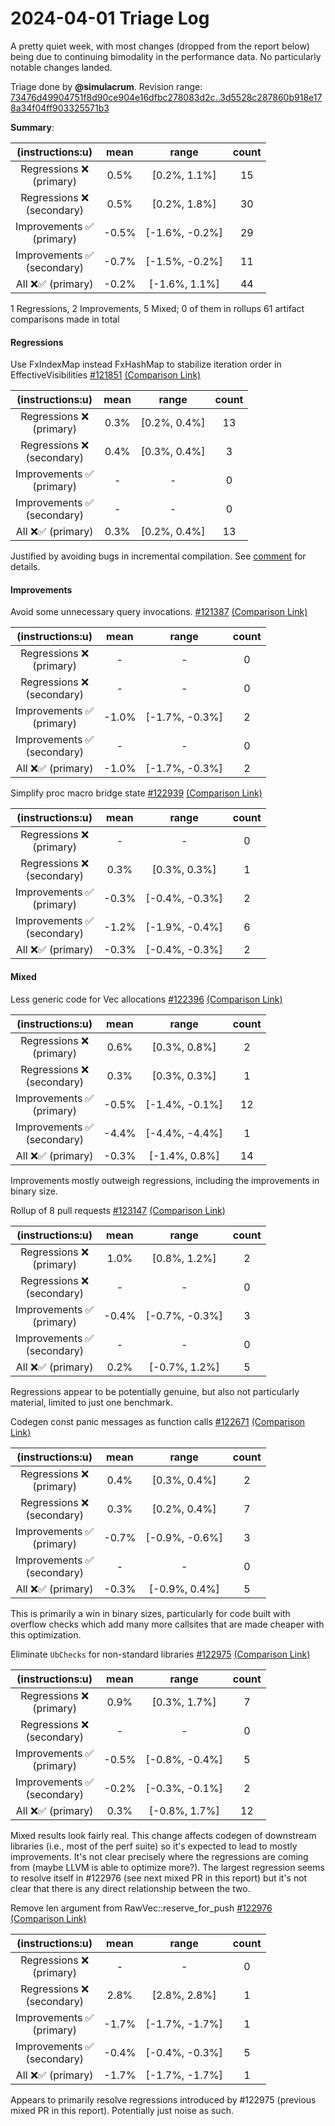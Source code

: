 # 2024-04-01 Triage Log

A pretty quiet week, with most changes (dropped from the report below) being
due to continuing bimodality in the performance data. No particularly notable
changes landed.

Triage done by **@simulacrum**.
Revision range: [73476d49904751f8d90ce904e16dfbc278083d2c..3d5528c287860b918e178a34f04ff903325571b3](https://perf.rust-lang.org/?start=73476d49904751f8d90ce904e16dfbc278083d2c&end=3d5528c287860b918e178a34f04ff903325571b3&absolute=false&stat=instructions%3Au)

**Summary**:

| (instructions:u)                   | mean  | range          | count |
|:----------------------------------:|:-----:|:--------------:|:-----:|
| Regressions ❌ <br /> (primary)    | 0.5%  | [0.2%, 1.1%]   | 15    |
| Regressions ❌ <br /> (secondary)  | 0.5%  | [0.2%, 1.8%]   | 30    |
| Improvements ✅ <br /> (primary)   | -0.5% | [-1.6%, -0.2%] | 29    |
| Improvements ✅ <br /> (secondary) | -0.7% | [-1.5%, -0.2%] | 11    |
| All ❌✅ (primary)                 | -0.2% | [-1.6%, 1.1%]  | 44    |


1 Regressions, 2 Improvements, 5 Mixed; 0 of them in rollups
61 artifact comparisons made in total

#### Regressions

Use FxIndexMap instead FxHashMap to stabilize iteration order in EffectiveVisibilities [#121851](https://github.com/rust-lang/rust/pull/121851) [(Comparison Link)](https://perf.rust-lang.org/compare.html?start=a8cfc83801301c2b4f0fd030192e268eeb15d473&end=bf71daedc29e7a240261acd1516378047e311a6f&stat=instructions:u)

| (instructions:u)                   | mean | range        | count |
|:----------------------------------:|:----:|:------------:|:-----:|
| Regressions ❌ <br /> (primary)    | 0.3% | [0.2%, 0.4%] | 13    |
| Regressions ❌ <br /> (secondary)  | 0.4% | [0.3%, 0.4%] | 3     |
| Improvements ✅ <br /> (primary)   | -    | -            | 0     |
| Improvements ✅ <br /> (secondary) | -    | -            | 0     |
| All ❌✅ (primary)                 | 0.3% | [0.2%, 0.4%] | 13    |

Justified by avoiding bugs in incremental compilation. See [comment](https://github.com/rust-lang/rust/pull/121851#issuecomment-1976192758) for details.

#### Improvements

Avoid some unnecessary query invocations. [#121387](https://github.com/rust-lang/rust/pull/121387) [(Comparison Link)](https://perf.rust-lang.org/compare.html?start=b13a71a2e77f4625d1a2b8a5b9488414686ebca9&end=519d892f9523fe40cc11ec07323ffc2792614742&stat=instructions:u)

| (instructions:u)                   | mean  | range          | count |
|:----------------------------------:|:-----:|:--------------:|:-----:|
| Regressions ❌ <br /> (primary)    | -     | -              | 0     |
| Regressions ❌ <br /> (secondary)  | -     | -              | 0     |
| Improvements ✅ <br /> (primary)   | -1.0% | [-1.7%, -0.3%] | 2     |
| Improvements ✅ <br /> (secondary) | -     | -              | 0     |
| All ❌✅ (primary)                 | -1.0% | [-1.7%, -0.3%] | 2     |


Simplify proc macro bridge state [#122939](https://github.com/rust-lang/rust/pull/122939) [(Comparison Link)](https://perf.rust-lang.org/compare.html?start=519d892f9523fe40cc11ec07323ffc2792614742&end=536606bc5df7e6045c6dbedc2f852ba3d38581f1&stat=instructions:u)

| (instructions:u)                   | mean  | range          | count |
|:----------------------------------:|:-----:|:--------------:|:-----:|
| Regressions ❌ <br /> (primary)    | -     | -              | 0     |
| Regressions ❌ <br /> (secondary)  | 0.3%  | [0.3%, 0.3%]   | 1     |
| Improvements ✅ <br /> (primary)   | -0.3% | [-0.4%, -0.3%] | 2     |
| Improvements ✅ <br /> (secondary) | -1.2% | [-1.9%, -0.4%] | 6     |
| All ❌✅ (primary)                 | -0.3% | [-0.4%, -0.3%] | 2     |

#### Mixed

Less generic code for Vec allocations [#122396](https://github.com/rust-lang/rust/pull/122396) [(Comparison Link)](https://perf.rust-lang.org/compare.html?start=0157da41ee9a1f6fb1a20e00ea62ab4122e2feaa&end=c9f8f3438a8134a413aa5d4903e0196e44e37bbc&stat=instructions:u)

| (instructions:u)                   | mean  | range          | count |
|:----------------------------------:|:-----:|:--------------:|:-----:|
| Regressions ❌ <br /> (primary)    | 0.6%  | [0.3%, 0.8%]   | 2     |
| Regressions ❌ <br /> (secondary)  | 0.3%  | [0.3%, 0.3%]   | 1     |
| Improvements ✅ <br /> (primary)   | -0.5% | [-1.4%, -0.1%] | 12    |
| Improvements ✅ <br /> (secondary) | -4.4% | [-4.4%, -4.4%] | 1     |
| All ❌✅ (primary)                 | -0.3% | [-1.4%, 0.8%]  | 14    |

Improvements mostly outweigh regressions, including the improvements in binary size.

Rollup of 8 pull requests [#123147](https://github.com/rust-lang/rust/pull/123147) [(Comparison Link)](https://perf.rust-lang.org/compare.html?start=9d709549481f77a8ab3111e7da2156d8d8181cdb&end=d779a7a25f67fced5f8fea232ef407c5b228a22f&stat=instructions:u)

| (instructions:u)                   | mean  | range          | count |
|:----------------------------------:|:-----:|:--------------:|:-----:|
| Regressions ❌ <br /> (primary)    | 1.0%  | [0.8%, 1.2%]   | 2     |
| Regressions ❌ <br /> (secondary)  | -     | -              | 0     |
| Improvements ✅ <br /> (primary)   | -0.4% | [-0.7%, -0.3%] | 3     |
| Improvements ✅ <br /> (secondary) | -     | -              | 0     |
| All ❌✅ (primary)                 | 0.2%  | [-0.7%, 1.2%]  | 5     |

Regressions appear to be potentially genuine, but also not particularly material, limited to just one benchmark.

Codegen const panic messages as function calls [#122671](https://github.com/rust-lang/rust/pull/122671) [(Comparison Link)](https://perf.rust-lang.org/compare.html?start=d74804636fa57e80d1e213fa9d2d65b27216b515&end=db2f9759f43167755d4eebb0a1358df9766a505e&stat=instructions:u)

| (instructions:u)                   | mean  | range          | count |
|:----------------------------------:|:-----:|:--------------:|:-----:|
| Regressions ❌ <br /> (primary)    | 0.4%  | [0.3%, 0.4%]   | 2     |
| Regressions ❌ <br /> (secondary)  | 0.3%  | [0.2%, 0.4%]   | 7     |
| Improvements ✅ <br /> (primary)   | -0.7% | [-0.9%, -0.6%] | 3     |
| Improvements ✅ <br /> (secondary) | -     | -              | 0     |
| All ❌✅ (primary)                 | -0.3% | [-0.9%, 0.4%]  | 5     |

This is primarily a win in binary sizes, particularly for code built with
overflow checks which add many more callsites that are made cheaper with this
optimization.

Eliminate `UbChecks` for non-standard libraries [#122975](https://github.com/rust-lang/rust/pull/122975) [(Comparison Link)](https://perf.rust-lang.org/compare.html?start=db2f9759f43167755d4eebb0a1358df9766a505e&end=760e567af5398a0d8c512f904e551e1f38e00d79&stat=instructions:u)

| (instructions:u)                   | mean  | range          | count |
|:----------------------------------:|:-----:|:--------------:|:-----:|
| Regressions ❌ <br /> (primary)    | 0.9%  | [0.3%, 1.7%]   | 7     |
| Regressions ❌ <br /> (secondary)  | -     | -              | 0     |
| Improvements ✅ <br /> (primary)   | -0.5% | [-0.8%, -0.4%] | 5     |
| Improvements ✅ <br /> (secondary) | -0.2% | [-0.3%, -0.1%] | 2     |
| All ❌✅ (primary)                 | 0.3%  | [-0.8%, 1.7%]  | 12    |

Mixed results look fairly real. This change affects codegen of downstream
libraries (i.e., most of the perf suite) so it's expected to lead to mostly
improvements. It's not clear precisely where the regressions are coming from
(maybe LLVM is able to optimize more?). The largest regression seems to resolve
itself in #122976 (see next mixed PR in this report) but it's not clear that
there is any direct relationship between the two.

Remove len argument from RawVec::reserve_for_push [#122976](https://github.com/rust-lang/rust/pull/122976) [(Comparison Link)](https://perf.rust-lang.org/compare.html?start=a3cfa031fa7726a957d73e6cad5744eb9706f56d&end=877d36b1928b5a4f7d193517b48290ecbe404d71&stat=instructions:u)

| (instructions:u)                   | mean  | range          | count |
|:----------------------------------:|:-----:|:--------------:|:-----:|
| Regressions ❌ <br /> (primary)    | -     | -              | 0     |
| Regressions ❌ <br /> (secondary)  | 2.8%  | [2.8%, 2.8%]   | 1     |
| Improvements ✅ <br /> (primary)   | -1.7% | [-1.7%, -1.7%] | 1     |
| Improvements ✅ <br /> (secondary) | -0.4% | [-0.4%, -0.3%] | 5     |
| All ❌✅ (primary)                 | -1.7% | [-1.7%, -1.7%] | 1     |

Appears to primarily resolve regressions introduced by #122975 (previous mixed
PR in this report). Potentially just noise as such.
